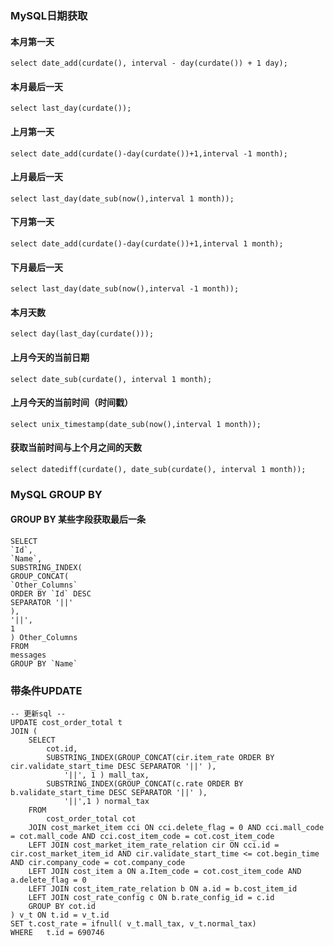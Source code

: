 ### MySQL日期获取
#### 本月第一天
`select date_add(curdate(), interval - day(curdate()) + 1 day);`
#### 本月最后一天
`select last_day(curdate());`
#### 上月第一天
`select date_add(curdate()-day(curdate())+1,interval -1 month);`
#### 上月最后一天
`select last_day(date_sub(now(),interval 1 month));`
#### 下月第一天
`select date_add(curdate()-day(curdate())+1,interval 1 month);`
#### 下月最后一天
`select last_day(date_sub(now(),interval -1 month));`
#### 本月天数
`select day(last_day(curdate()));`
#### 上月今天的当前日期
`select date_sub(curdate(), interval 1 month);`
#### 上月今天的当前时间（时间戳）
`select unix_timestamp(date_sub(now(),interval 1 month));`
#### 获取当前时间与上个月之间的天数
`select datediff(curdate(), date_sub(curdate(), interval 1 month));`

### MySQL GROUP BY 
#### GROUP BY 某些字段获取最后一条
```roomsql
SELECT
`Id`,
`Name`,
SUBSTRING_INDEX(
GROUP_CONCAT(
`Other_Columns`
ORDER BY `Id` DESC
SEPARATOR '||'
),
'||',
1
) Other_Columns
FROM
messages
GROUP BY `Name`
```

### 带条件UPDATE
```roomsql
-- 更新sql --
UPDATE cost_order_total t
JOIN (
	SELECT
		cot.id,
		SUBSTRING_INDEX(GROUP_CONCAT(cir.item_rate ORDER BY cir.validate_start_time DESC SEPARATOR '||' ),
			'||', 1 ) mall_tax,
		SUBSTRING_INDEX(GROUP_CONCAT(c.rate ORDER BY b.validate_start_time DESC SEPARATOR '||' ),
			'||',1 ) normal_tax
	FROM
		cost_order_total cot
	JOIN cost_market_item cci ON cci.delete_flag = 0 AND cci.mall_code = cot.mall_code AND cci.cost_item_code = cot.cost_item_code
	LEFT JOIN cost_market_item_rate_relation cir ON cci.id = cir.cost_market_item_id AND cir.validate_start_time <= cot.begin_time AND cir.company_code = cot.company_code
	LEFT JOIN cost_item a ON a.Item_code = cot.cost_item_code AND a.delete_flag = 0
	LEFT JOIN cost_item_rate_relation b ON a.id = b.cost_item_id
	LEFT JOIN cost_rate_config c ON b.rate_config_id = c.id
	GROUP BY cot.id
) v_t ON t.id = v_t.id
SET t.cost_rate = ifnull( v_t.mall_tax, v_t.normal_tax)
WHERE	t.id = 690746


```
